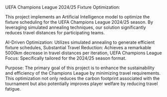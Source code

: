 UEFA Champions League 2024/25 Fixture Optimization:

This project implements an Artificial Intelligence model to optimize the fixture scheduling for the UEFA Champions League 2024/25 season. By leveraging simulated annealing techniques, our solution significantly reduces travel distances for participating teams.


AI-Driven Optimization: Utilizes simulated annealing to generate efficient fixture schedules,
Substantial Travel Reduction: Achieves a remarkable 5000km decrease in travel distances per iteration,
UEFA Champions League Focus: Specifically tailored for the 2024/25 season format.

Purpose:
The primary goal of this project is to enhance the sustainability and efficiency of the Champions League by minimizing travel requirements. This optimization not only reduces the carbon footprint associated with the tournament but also potentially improves player welfare by reducing travel fatigue.
